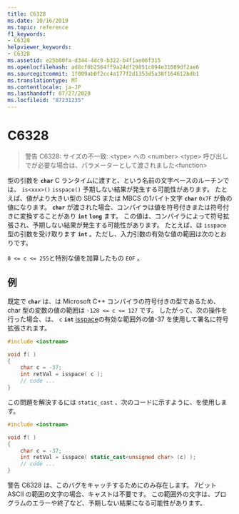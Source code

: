 ```yaml
---
title: C6328
ms.date: 10/16/2019
ms.topic: reference
f1_keywords:
- C6328
helpviewer_keywords:
- C6328
ms.assetid: e25b00fa-d344-4dc9-b322-b4f1ae06f315
ms.openlocfilehash: ad8cf0b2564ff9a24df29851c094e31089df2ae6
ms.sourcegitcommit: 1f009ab0f2cc4a177f2d1353d5a38f164612bdb1
ms.translationtype: MT
ms.contentlocale: ja-JP
ms.lasthandoff: 07/27/2020
ms.locfileid: "87231235"
---
```

# <a name="c6328"></a>C6328

> 警告 C6328: サイズの不一致: \<type> への \<number> \<type> 呼び出しでが必要な場合は、パラメーターとして渡されました\<function>

型の引数を **`char`** C ランタイムに渡すと、という名前の文字ベースのルーチンでは、 `is<xxx>()` `isspace()` 予期しない結果が発生する可能性があります。 たとえば、値がより大きい型の SBCS または MBCS の1バイト文字 **`char`** `0x7F` が負の値になります。 **`char`** が渡された場合、コンパイラは値を符号付きまたは符号付きに変換することがあり **`int`** **`long`** ます。 この値は、コンパイラによって符号拡張され、予期しない結果が発生する可能性があります。 たとえば、は `isspace` 型の引数を受け取ります **`int`** 。ただし、入力引数の有効な値の範囲は次のとおりです。

`0 <= c <= 255`と特別な値を加算したもの `EOF` 。

## <a name="example"></a>例

既定で **`char`** は、は Microsoft C++ コンパイラの符号付きの型であるため、char 型の変数の値の範囲は `-128 <= c <= 127` です。 したがって、次の操作を行った場合、は、 `c` **`int`** [isspace](/cpp/standard-library/locale-functions#isspace)の有効な範囲外の値-37 を使用して署名に符号拡張されます。

```cpp
#include <iostream>

void f( )
{
    char c = -37;
    int retVal = isspace( c );
    // code ...
}
```

この問題を解決するには `static_cast` 、次のコードに示すように、を使用します。

```cpp
#include <iostream>

void f( )
{
    char c = -37;
    int retVal = isspace( static_cast<unsigned char> (c) );
    // code ...
}
```

警告 C6328 は、このバグをキャッチするためにのみ存在します。 7ビット ASCII の範囲の文字の場合、キャストは不要です。 この範囲外の文字は、プログラムのエラーや終了など、予期しない結果になる可能性があります。
